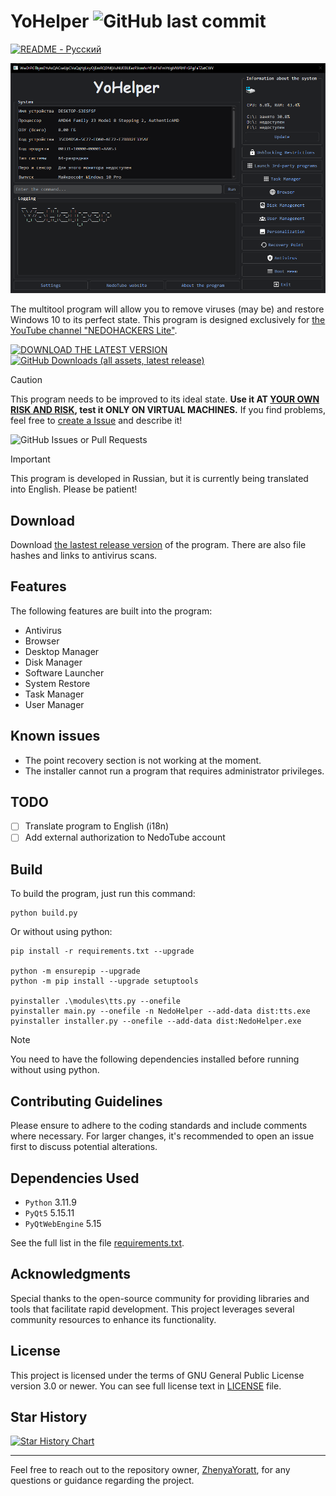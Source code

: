 # YoHelper ![GitHub last commit](https://img.shields.io/github/last-commit/ZhenyaYoratt/YoHelper?style=flat-square)

[![README - Русский](https://img.shields.io/badge/README-На_русском-red)
](https://github.com/ZhenyaYoratt/YoHelper/blob/main/README_RU.md)

![Image of YoHelper](/docs/images/main_window.png)

The multitool program will allow you to remove viruses (may be) and restore Windows 10 to its perfect state. This program is designed exclusively for [the YouTube channel "NEDOHACKERS Lite"](https://youtube.com/@nedohackerslite).

[![DOWNLOAD THE LATEST VERSION](https://img.shields.io/badge/DOWNLOAD_THE_LATEST_VERSION-%231d7c15?style=for-the-badge&logo=github)](https://github.com/ZhenyaYoratt/YoHelper/releases) [![GitHub Downloads (all assets, latest release)](https://img.shields.io/github/downloads-pre/ZhenyaYoratt/YoHelper/latest/total?style=flat-square)](https://github.com/ZhenyaYoratt/YoHelper/releases/)

> [!CAUTION]
> This program needs to be improved to its ideal state. **Use it AT <ins>YOUR OWN RISK AND RISK</ins>, test it ONLY ON VIRTUAL MACHINES.** If you find problems, feel free to [create a Issue](https://github.com/ZhenyaYoratt/YoHelper/issues/new/choose) and describe it!
> 
> ![GitHub Issues or Pull Requests](https://img.shields.io/github/issues/ZhenyaYoratt/YoHelper?style=flat-square)

> [!IMPORTANT]
> This program is developed in Russian, but it is currently being translated into English. Please be patient!

## Download
Download [the lastest release version](https://github.com/ZhenyaYoratt/YoHelper/releases) of the program. There are also file hashes and links to antivirus scans.

## Features
The following features are built into the program:
- Antivirus
- Browser
- Desktop Manager
- Disk Manager
- Software Launcher
- System Restore
- Task Manager
- User Manager

## Known issues
- The point recovery section is not working at the moment.
- The installer cannot run a program that requires administrator privileges.
<!-- There are no issues at the moment. If you find problems, feel free to [create a Issue](github.com/ZhenyaYoratt/YoHelper/issues) and describe it.-->

## TODO
- [ ] Translate program to English (i18n)
- [ ] Add external authorization to NedoTube account

## Build
To build the program, just run this command:
```
python build.py
```
Or without using python:
```
pip install -r requirements.txt --upgrade

python -m ensurepip --upgrade
python -m pip install --upgrade setuptools

pyinstaller .\modules\tts.py --onefile
pyinstaller main.py --onefile -n NedoHelper --add-data dist:tts.exe
pyinstaller installer.py --onefile --add-data dist:NedoHelper.exe
```
> [!NOTE]
> You need to have the following dependencies installed before running without using python.


## Contributing Guidelines
Please ensure to adhere to the coding standards and include comments where necessary. For larger changes, it's recommended to open an issue first to discuss potential alterations.

## Dependencies Used
- `Python` 3.11.9
- `PyQt5` 5.15.11
- `PyQtWebEngine` 5.15

See the full list in the file [requirements.txt](requirements.txt).

## Acknowledgments
Special thanks to the open-source community for providing libraries and tools that facilitate rapid development. This project leverages several community resources to enhance its functionality.

## License
This project is licensed under the terms of GNU General Public License version 3.0 or newer. You can see full license text in [LICENSE](LICENSE) file.

## Star History
<a href="https://star-history.com/#ZhenyaYoratt/YoHelper&Date">
 <picture>
   <source media="(prefers-color-scheme: dark)" srcset="https://api.star-history.com/svg?repos=ZhenyaYoratt/YoHelper&type=Date&theme=dark" />
   <source media="(prefers-color-scheme: light)" srcset="https://api.star-history.com/svg?repos=ZhenyaYoratt/YoHelper&type=Date" />
   <img alt="Star History Chart" src="https://api.star-history.com/svg?repos=ZhenyaYoratt/YoHelper&type=Date" />
 </picture>
</a>

---

Feel free to reach out to the repository owner, [ZhenyaYoratt](https://github.com/ZhenyaYoratt), for any questions or guidance regarding the project.
